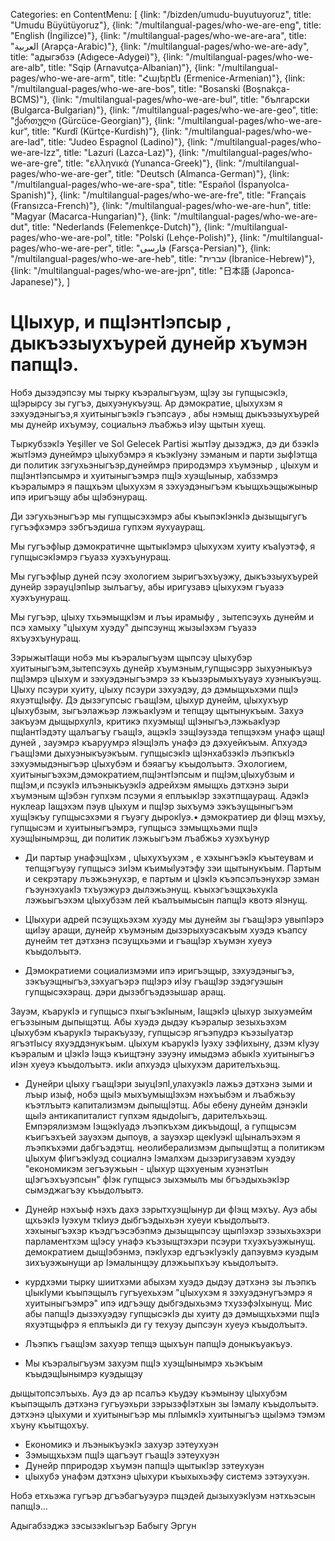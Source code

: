 Categories: en
ContentMenu: [
  {link: "/bizden/umudu-buyutuyoruz", title: "Umudu Büyütüyoruz"},
  {link: "/multilangual-pages/who-we-are-eng", title: "English (İngilizce)"},
  {link: "/multilangual-pages/who-we-are-ara", title: "العربية (Arapça-Arabic)"},
  {link: "/multilangual-pages/who-we-are-ady", title: "адыгэбзэ (Adıgece-Adygei)"},
  {link: "/multilangual-pages/who-we-are-alb", title: "Sqip (Arnavutça-Albanian)"},
  {link: "/multilangual-pages/who-we-are-arm", title: "Հայերէն (Ermenice-Armenian)"},
  {link: "/multilangual-pages/who-we-are-bos", title: "Bosanski (Boşnakça-BCMS)"},
  {link: "/multilangual-pages/who-we-are-bul", title: "български (Bulgarca-Bulgarian)"},
  {link: "/multilangual-pages/who-we-are-geo", title: "ქართული (Gürcüce-Georgian)"},
  {link: "/multilangual-pages/who-we-are-kur", title: "Kurdî (Kürtçe-Kurdish)"},
  {link: "/multilangual-pages/who-we-are-lad", title: "Judeo Espagnol (Ladino)"},
  {link: "/multilangual-pages/who-we-are-lzz", title: "Lazuri (Lazca-Laz)"},
  {link: "/multilangual-pages/who-we-are-gre", title: "ελληνικά (Yunanca-Greek)"},
  {link: "/multilangual-pages/who-we-are-ger", title: "Deutsch (Almanca-German)"},
  {link: "/multilangual-pages/who-we-are-spa", title: "Español (İspanyolca-Spanish)"},
  {link: "/multilangual-pages/who-we-are-fre", title: "Français (Fransızca-French)"},
  {link: "/multilangual-pages/who-we-are-hun", title: "Magyar (Macarca-Hungarian)"},
  {link: "/multilangual-pages/who-we-are-dut", title: "Nederlands (Felemenkçe-Dutch)"},
  {link: "/multilangual-pages/who-we-are-pol", title: "Polski (Lehçe-Polish)"},
  {link: "/multilangual-pages/who-we-are-per", title: "فارسى (Farsça-Persian)"},
  {link: "/multilangual-pages/who-we-are-heb", title: "עברית (İbranice-Hebrew)"},
  {link: "/multilangual-pages/who-we-are-jpn", title: "日本語 (Japonca-Japanese)"},
  ]

# ЦIыхур, и пщIэнтIэпсыр , дыкъэзыухъурей дунейр хъумэн папщIэ.

Нобэ дызэдэпсэу мы тырку къэралыгъуэм, щIэу зы гупщысэкIэ, щIэрырсу зы гугъэ, дыхуэнукъуэщ. Ар дэмократие, цIыхухэм я зэхуэдэныгъэ,я хуитыныгъэкIэ гъэпсауэ , абы нэмыщ дыкъэзыухъурей мы дунейр ихъумэу, социальнэ лъабжьэ иIэу щытын хуещ.

ТыркубзэкIэ Yeşiller ve Sol Gelecek Partisi жытIэу дызэджэ, дэ ди бзэкIэ жытIэмэ дунеймрэ цIыхубэмрэ я къэкIуэну зэманым и парти зыфIэтща ди политик зэгухьэныгъэр,дунеймрэ природэмрэ хъумэныр , цIыхум и пщIэнтIэпсымрэ и хуитыныгъэмрэ пщIэ хуэщIыныр, хабзэмрэ къэралымрэ я пащхьэм цIыхухэм я зэхуэдэныгъэм къыщхьэщыжыныр ипэ иригъэщу абы щIэбэнуращ.

Ди зэгухьэныгъэр мы гупщысэхэмрэ абы къыпэкIэнкIэ дызыщыгугъ гугъэфхэмрэ зэбгъэдиша гупхэм яухуауращ.

Мы гугъэфIыр дэмократичне щытыкIэмрэ цIыхухэм хуиту къаIуэтэф, я гупщысэкIэмрэ гъуазэ хуэхъунуращ.

Мы гугъэфIыр дуней псэу эхологием зыригъэхъуэжу, дыкъэзыухъурей дунейр зэрауцIэпIыр зылъагъу, абы иригузавэ цIыхухэм гъуазэ хуэхъунуращ.

Мы гугъэр, цIыху тхьэмыщкIэм и лъы ирамыфу , зытепсэухь дунейм и псэ хамыху "цIыхум хуэду" дыпсэунщ жызыIэхэм гъуазэ яхъуэхъунуращ.

ЗэрыжытIащи нобэ мы къэралыгъуэм щыпсэу цIыхубэр хуитыныгъэм,зытепсэухь дунейр хъумэным,гупщысэрр зыхуэныкъуэ пщIэмрэ цIыхум и зэхуэдэныгъэмрэ зэ къызэрымыхъуауэ хуэныкъуэщ. ЦIыху псэури хуиту, цIыху псэури зэхуэдэу, дэ дэмыщхьхэми пщIэ яхуэтщIыфу.
Дэ дызэгупсыс гъащIэм, цIыхур дунейм, цIыхухъур цIыхубзым, зыгъэлажьэр лэжьакIуэм и тепщэу щытынукъым.
Захуэ закъуэм дыщырхулIэ, критикэ пхуэмыщI щIэныгъэ,лэжьакIуэр пщIантIэдэту щалъагъу гъащIэ, ащэкIэ зэщIэузэда тепщэхэм унафэ щащI дуней , зауэмрэ къаруумрэ яIэщIэлъ унафэ дэ дэхуейкъым. 
Апхуэдэ гъащIэми дыхуэныкъуэкъым. гупщысэкIэ щIэнхабзэкIэ лъэпкъкIэ зэхуэмыдэныгъэр цIыхубэм и бэяагъу къыдолъытэ.
Эхологием, хуитыныгъэхэм,дэмократием,пщIэнтIэпсым и пщIэм,цIыхубзым и пщIэм,и псэукIэ илъэныкъуэкIэ адрейхэм ямыщхь дэтхэнэ зыри хъумэным щIэбэн гупхэм псэуми я еплъыкIэр зэхэтпщауращ. 
АдэкIэ нуклеар Iащэхэм пэув цIыхум и пщIэр зыхъумэ зэкъэущыныгъэм хущIэкъу гупщысэхэми я гъуэгу дырокIуэ.• дэмократиер ди фIэщ мэхъу, гупщысэм и хуитыныгъэмрэ, гупщысэ зэмыщхьэми пщIэ хуэщIынымрэщ, ди политик лэжьыгъэм лъабжьэ хуэхъунур

- Ди партыр унафэщIхэм , цIыхухъухэм , е хэхынгъэкIэ къытеувам и тепщэгъуэу гупщысэ зиIэм къимыIуэтэфу зэи щытынукъым. Партым и секрэтару лъэжьэнухэр, е партым и цIэкIэ къэпсэлъэнухэр зэман гъэунэхуакIэ тхъуэжурэ дылэжьэнущ. къыхэгъэщхэьхукIа лэжьыгъэхэм цIыхубзэм лей къалъымысын папщIэ квотэ яIэнущ.

- ЦIыхури адрей псэущхьэхэм хуэду мы дунейм зы гъащIэрэ увыпIэрэ щиIэу аращи, дунейр хъумэным дызэрыхуэсакъым хуэдэ къапсу дунейм тет дэтхэнэ псэущхьэми и гъащIэр хъумэн хуеуэ къыдолъытэ.

- Дэмократиеми социализмэми ипэ иригъэщыр, зэхуэдэныгъэ, зэкъуэщныгъэ,зэхуагъэрэ пщIэрэ иIэу гъащIэр зэдэгуэшын гупщысэхэращ. дэри дызэбгъэдэзышар аращ.

Зауэм, къарукIэ и гупщысэ пхыгъэкIыным, IащэкIэ цIыхур зыхуэмейм егъэзыным дыпыщэтщ.
Абы хуэдэ дыдэу къэралыр зезыхьэхэм цIыхубэм къарукIэ тыракъузэу, гупщысэр ягъэпудрэ 
къэзыIуатэр ягъэтIысу яхуэддэнукъым.
цIыхум къарукIэ Iуэху зэфIихыну, дзэм кIуэу къэралым и цIэкIэ Iэщэ къищтэну зэуэну имыдэмэ 
абыкIэ хуитыныгъэ иIэн хуеуэ къыдолъытэ. икIи апхуэдэ цIыхухэм дарителъхьэщ.

 

- Дунейри цIыху гъащIэри зыуцIэпI,улахуэкIэ лажьэ дэтхэнэ зыми и лъыр изыф, нобэ щыIэ мыхъумыщIэхэм нэхъыбэм и лъабжьэу къэтлъытэ капитализмэм дыпыщIэтщ. Абы ебену дунейм дэнэкIи щыIэ антикапиталист гупхэм ядыдоIыгъ, дарителъхьэщ. Емпэрялизмэм IэщэкIуадэ лъэпкъхэм дикъыдощI, а гупщысэм къигъэхъей зауэхэм дыпоув, а зауэхэр щекIуэкI щIыналъэхэм я лъэпкъхэми дабгъэдэтщ. неолиберализмэм дыпыщIэтщ а политикэм цIыхум фIигъэкIуэд социалнэ Iэмалхэм дызэригузавэм хуэдэу "економикэм зегъэужьын - цIыхур щэхуеным хуэнэтIын щIэгъэхъуэпсын" фIэк гупщысэ зыхэмылъ мы бгъэдыхьэкIэр сымэджагъэу къыдолъытэ. 

- Дунейр нэхъыф нэхъ дахэ зэрытхуэщIынур ди фIэщ мэхъу. Ауэ абы щхьэкIэ Iуэхум ткIиуэ дыбгъэдыхьэн хуеуи къыдолъытэ. хэхыныгъэхэр къэдгъэсэбэпмэ дызыщыпсэу щыпIэхэр зэзыхьэхэри парламентхэм щIэсу унафэ къэзыщтэхэри псэури тхуэхъуэжынущ. демократием дыщIэбэнмэ, пэкIухэр едгъэкIуэкIу дапэувмэ куэдым зихъуэжынущи ар Iэмалынщэу длэжьыпхъэу къыдолъытэ.
- курдхэми тырку шиитхэми абыхэм хуэдэ дыдэу дэтхэнэ зы лъэпкъ цIыкIуми къыпэщылъ гугъуехьхэм "цIыхухэм я зэхуэдэнугъэмрэ я хуитыныгъэмрэ" ипэ идгъэщу дыбгэдыхьэмэ тхузэфэIхынущ. Мис абы папщIэ дызэхуэдэу гупщысэкIэ ды хуиту дэ дэмыщхьхэми пщIэ яхуэтщыфрэ я еплъыкIэ ди гу техуэу дыпсэун хуеуэ къыдолъытэ.
- Лъэпкъ гъащIэм захуэр тепщэ щыхъун папщIэ доныкъуакъуэ.
- Мы къэралыгъуэм захуэм пщIэ хуэщIынымрэ хьэкъым къыдэщIынымрэ куэдыщэу 

дыщытопсэлъыхь. Ауэ дэ ар псалъэ къудэу къэмынэу цIыхубэм къыпэщылъ дэтхэнэ гугъуэхьри зэрызэфIэтхын зы Iэмалу къыдолъытэ. дэтхэнэ цIыхуми и хуитыныгъэр мы плIымкIэ хуитыныгъэ щыIэмэ тэмэм хъуну къытщохъу.

- Економикэ и лъэныкъуэкIэ захуэр зэтеухуэн
- Зэмыщхьхэм пщIэ щагъэут гъащIэ зэтеухуэн
- Дунейр пприродэр хъумэн папщIэ щытыкIэр зэтеухуэн
- цIыхубэ унафэм дэтхэнэ цIыхури къыхыхьэфу системэ зэтэухуэн.

Нобэ етхьэжа гугъэр дгъэбагъуэурэ пщэдей дызыхуэкIуэм нэтхьэсын папщIэ...

 Aдыгабзэджэ зэсызэкlыгъэр Бабыгу Эргун
